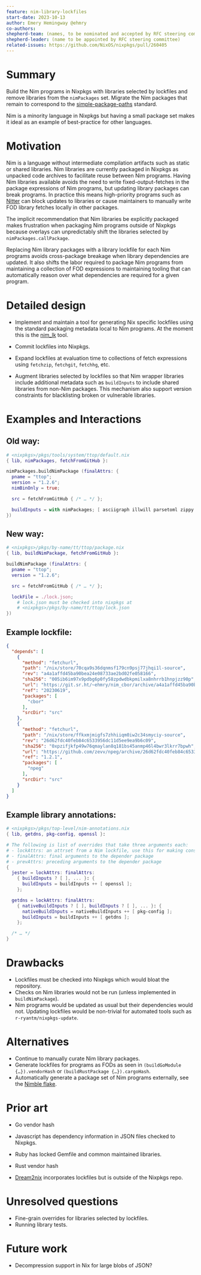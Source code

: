 ```yaml
---
feature: nim-library-lockfiles
start-date: 2023-10-13
author: Emery Hemingway @ehmry
co-authors:
shepherd-team: (names, to be nominated and accepted by RFC steering committee)
shepherd-leader: (name to be appointed by RFC steering committee)
related-issues: https://github.com/NixOS/nixpkgs/pull/260405
---
```


# Summary
[summary]: #summary

Build the Nim programs in Nixpkgs with libraries selected by lockfiles and remove libraries from the `nimPackages` set. Migrate the Nim packages that remain to correspond to the [simple-package-paths](./0140-simple-package-paths.md) standard.

Nim is a minority language in Nixpkgs but having a small package set makes it ideal as an example of best-practice for other languages.

# Motivation
[motivation]: #motivation

Nim is a language without intermediate compilation artifacts such as static or shared libraries.
Nim libraries are currently packaged in Nixpkgs as unpacked code archives to facilitate reuse between Nim programs.
Having Nim libraries available avoids the need to write fixed-output-fetches in the package expressions of Nim programs, but updating library packages can break programs.
In practice this means high-priority programs such as [Nitter](https://en.wikipedia.org/wiki/Nitter) can block updates to libraries or cause maintainers to manually write FOD library fetches locally in other packages.

The implicit recommendation that Nim libraries be explicitly packaged makes frustration when packaging Nim programs outside of Nixpkgs because overlays can unpredictably shift the libraries selected by `nimPackages.callPackage`.

Replacing Nim library packages with a library lockfile for each Nim programs avoids cross-package breakage when library dependencies are updated.
It also shifts the labor required to package Nim programs from maintaining a collection of FOD expressions to maintaining tooling that can automatically reason over what dependencies are required for a given program.

# Detailed design
[design]: #detailed-design

- Implement and maintain a tool for generating Nix specific lockfiles using the standard packaging metadata local to Nim programs. At the moment this is the [nim_lk](https://git.sr.ht/~ehmry/nim_lk) tool.

- Commit lockfiles into Nixpkgs.

- Expand lockfiles at evaluation time to collections of fetch expressions using `fetchzip`, `fetchgit`, `fetchhg`, etc.

- Augment libraries selected by lockfiles so that Nim wrapper libraries include additional metadata such as `buildInputs` to include shared libraries from non-Nim packages. This mechanism also support version constraints for blacklisting broken or vulnerable libraries.

# Examples and Interactions
[examples-and-interactions]: #examples-and-interactions

## Old way:
```nix
# <nixpkgs>/pkgs/tools/system/ttop/default.nix
{ lib, nimPackages, fetchFromGitHub }:

nimPackages.buildNimPackage (finalAttrs: {
  pname = "ttop";
  version = "1.2.6";
  nimBinOnly = true;

  src = fetchFromGitHub { /* … */ };

  buildInputs = with nimPackages; [ asciigraph illwill parsetoml zippy ];
})
```

## New way:
```nix
# <nixpkgs>/pkgs/by-name/tt/ttop/package.nix
{ lib, buildNimPackage, fetchFromGitHub }:

buildNimPackage (finalAttrs: {
  pname = "ttop";
  version = "1.2.6";

  src = fetchFromGitHub { /* … */ };

  lockFile = ./lock.json;
    # lock.json must be checked into nixpkgs at
    # <nixpkgs>/pkgs/by-name/tt/ttop/lock.json
})
```

## Example lockfile:
```json
{
  "depends": [
    {
      "method": "fetchurl",
      "path": "/nix/store/70cqa9s36dqnmsf179cn9psj77jhqi1l-source",
      "rev": "a4a1affd45ba90bea24e08733ae2bd02fe058166",
      "sha256": "005ib6im97x9pdbg6p0fy58zpdwdbkpmilxa8nhrrb1hnpjzz90p",
      "url": "https://git.sr.ht/~ehmry/nim_cbor/archive/a4a1affd45ba90bea24e08733ae2bd02fe058166.tar.gz",
      "ref": "20230619",
      "packages": [
        "cbor"
      ],
      "srcDir": "src"
    },
    {
      "method": "fetchurl",
      "path": "/nix/store/ffkxmjmigfs7zhhiiqm0iw2c34smyciy-source",
      "rev": "26d62fdc40feb84c6533956dc11d5ee9ea9b6c09",
      "sha256": "0xpzifjkfp49w76qmaylan8q181bs45anmp46l4bwr3lkrr7bpwh",
      "url": "https://github.com/zevv/npeg/archive/26d62fdc40feb84c6533956dc11d5ee9ea9b6c09.tar.gz",
      "ref": "1.2.1",
      "packages": [
        "npeg"
      ],
      "srcDir": "src"
    }
  ]
}
```

## Example library annotations:
```nix
# <nixpkgs>/pkgs/top-level/nim-annotations.nix
{ lib, getdns, pkg-config, openssl }:

# The following is list of overrides that take three arguments each:
# - lockAttrs: an attrset from a Nim lockfile, use this for making constraints on the locked library
# - finalAttrs: final arguments to the depender package
# - prevAttrs: preceding arguments to the depender package
{
  jester = lockAttrs: finalAttrs:
    { buildInputs ? [ ], ... }: {
      buildInputs = buildInputs ++ [ openssl ];
    };

  getdns = lockAttrs: finalAttrs:
    { nativeBuildInputs ? [ ], buildInputs ? [ ], ... }: {
      nativeBuildInputs = nativeBuildInputs ++ [ pkg-config ];
      buildInputs = buildInputs ++ [ getdns ];
    };

  /* … */
}
```

# Drawbacks
[drawbacks]: #drawbacks

- Lockfiles must be checked into Nixpkgs which would bloat the repository.
- Checks on Nim libraries would not be run (unless implemented in `buildNimPackage`).
- Nim programs would be updated as usual but their dependencies would not. Updating lockfiles would be non-trivial for automated tools such as `r-ryantm/nixpkgs-update`.

# Alternatives
[alternatives]: #alternatives

- Continue to manually curate Nim library packages.
- Generate lockfiles for programs as FODs as seen in `(buildGoModule {…}).vendorHash` or `(buildRustPackage {…}).cargoHash`.
- Automatically generate a package set of Nim programs externally, see the [Nimble flake](https://github.com/nix-community/flake-nimble).

# Prior art
[prior-art]: #prior-art

- Go vendor hash
- Javascript has dependency information in JSON files checked to Nixpkgs.
- Ruby has locked Gemfile and common maintained libraries.
- Rust vendor hash

- [Dream2nix](https://github.com/nix-community/dream2nix) incorporates lockfiles but is outside of the Nixpkgs repo.

# Unresolved questions
[unresolved]: #unresolved-questions

- Fine-grain overrides for libraries selected by lockfiles.
- Running library tests.

# Future work
[future]: #future-work

- Decompression support in Nix for large blobs of JSON?
